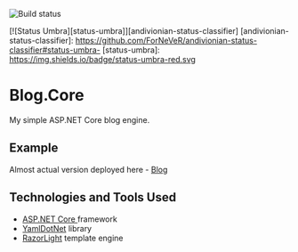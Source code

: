 ![Build status](https://ci.appveyor.com/api/projects/status/gfhe41llpm74wgg8/branch/master?svg=true)

[![Status Umbra][status-umbra]][andivionian-status-classifier]
[andivionian-status-classifier]: https://github.com/ForNeVeR/andivionian-status-classifier#status-umbra-
[status-umbra]: https://img.shields.io/badge/status-umbra-red.svg
# Blog.Core
My simple ASP.NET Core blog engine.

## Example
Almost actual version deployed here - <a href="http://kilooscartango.azurewebsites.net/">Blog</a>

## Technologies and Tools Used
- <a href="https://docs.microsoft.com/en-us/aspnet">ASP.NET Core </a> framework
- <a href="https://github.com/aaubry/YamlDotNet">YamlDotNet</a> library 
- <a href="https://github.com/toddams/RazorLight">RazorLight</a> template engine
